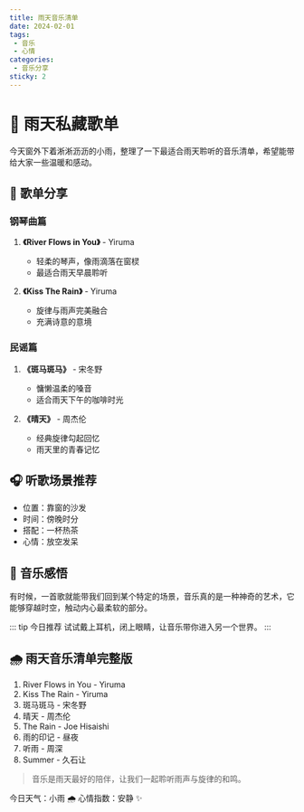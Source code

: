 ```yaml
---
title: 雨天音乐清单
date: 2024-02-01
tags:
 - 音乐
 - 心情
categories:
 - 音乐分享
sticky: 2
---
```


# 🎵 雨天私藏歌单

今天窗外下着淅淅沥沥的小雨，整理了一下最适合雨天聆听的音乐清单，希望能带给大家一些温暖和感动。

## 🎼 歌单分享

### 钢琴曲篇
1. **《River Flows in You》** - Yiruma
   - 轻柔的琴声，像雨滴落在窗棂
   - 最适合雨天早晨聆听

2. **《Kiss The Rain》** - Yiruma
   - 旋律与雨声完美融合
   - 充满诗意的意境

### 民谣篇
1. **《斑马斑马》** - 宋冬野
   - 慵懒温柔的嗓音
   - 适合雨天下午的咖啡时光

2. **《晴天》** - 周杰伦
   - 经典旋律勾起回忆
   - 雨天里的青春记忆

## 🎧 听歌场景推荐

- 位置：靠窗的沙发
- 时间：傍晚时分
- 搭配：一杯热茶
- 心情：放空发呆

## 💭 音乐感悟

有时候，一首歌就能带我们回到某个特定的场景，音乐真的是一种神奇的艺术，它能够穿越时空，触动内心最柔软的部分。

::: tip 今日推荐
试试戴上耳机，闭上眼睛，让音乐带你进入另一个世界。
:::

## 🌧️ 雨天音乐清单完整版

1. River Flows in You - Yiruma
2. Kiss The Rain - Yiruma
3. 斑马斑马 - 宋冬野
4. 晴天 - 周杰伦
5. The Rain - Joe Hisaishi
6. 雨的印记 - 昼夜
7. 听雨 - 周深
8. Summer - 久石让

> 音乐是雨天最好的陪伴，让我们一起聆听雨声与旋律的和鸣。

今日天气：小雨 🌧️
心情指数：安静 ✨
